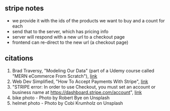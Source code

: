 ## stripe notes 
- we provide it with the ids of the products we want to buy and a count for each
- send that to the server, which has pricing info 
- server will respond with a new url to a checkout page 
- frontend can re-direct to the new url (a checkout page)


## citations 
1. Brad Traversy, "Modeling Our Data" (part of a Udemy course called "MERN eCommerce From Scratch"), [link](https://www.udemy.com/course/mern-ecommerce/)
2. Web Dev Simplified, "How To Accept Payments With Stripe", [link](https://www.youtube.com/watch?v=1r-F3FIONl8)
3. "STRIPE error: In order to use Checkout, you must set an account or business name at https://dashboard.stripe.com/account", [link](https://stackoverflow.com/questions/64476542/stripe-error-in-order-to-use-checkout-you-must-set-an-account-or-business-name)
4. bike photo - Photo by Robert Bye on Unsplash
5. helmet photo - Photo by Cobi Krumholz on Unsplash
  